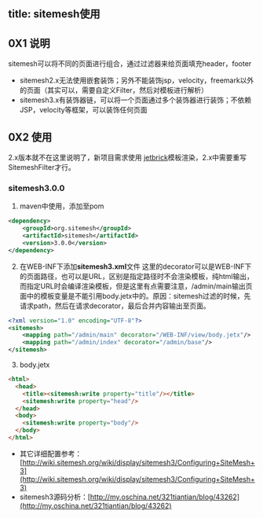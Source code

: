 title: sitemesh使用
---

## 0X1 说明
sitemesh可以将不同的页面进行组合，通过过滤器来给页面填充header，footer
+ sitemesh2.x无法使用嵌套装饰；另外不能装饰jsp，velocity，freemark以外的页面（其实可以，需要自定义Filter，然后对模板进行解析）
+ sitemesh3.x有装饰器链，可以将一个页面通过多个装饰器进行装饰；不依赖JSP，velocity等框架，可以装饰任何页面

## 0X2 使用
2.x版本就不在这里说明了，新项目需求使用 [jetbrick](http://subchen.github.io/jetbrick-template/2x)模板渲染，2.x中需要重写SitemeshFilter才行。

### sitemesh3.0.0
1. maven中使用，添加至pom
```xml
<dependency>
    <groupId>org.sitemesh</groupId>
    <artifactId>sitemesh</artifactId>
    <version>3.0.0</version>
</dependency>
```
2. 在WEB-INF下添加**sitemesh3.xml**文件
这里的decorator可以是WEB-INF下的页面路径，也可以是URL，区别是指定路径时不会渲染模板，纯html输出，而指定URL时会编译渲染模板，但是这里有点需要注意，/admin/main输出页面中的模板变量是不能引用body.jetx中的。原因：sitemesh过滤的时候，先请求path，然后在请求decorator，最后合并内容输出至页面。
```xml
<?xml version="1.0" encoding="UTF-8"?>
<sitemesh>
    <mapping path="/admin/main" decorator="/WEB-INF/view/body.jetx"/>
    <mapping path="/admin/index" decorator="/admin/base"/>
</sitemesh>
```
3. body.jetx
```html
<html>
  <head>
    <title><sitemesh:write property="title"/></title>
    <sitemesh:write property="head"/>
  </head>
  <body>
    <sitemesh:write property="body"/>
  </body>
</html>
```

+ 其它详细配置参考：[http://wiki.sitemesh.org/wiki/display/sitemesh3/Configuring+SiteMesh+3](http://wiki.sitemesh.org/wiki/display/sitemesh3/Configuring+SiteMesh+3)
+ sitemesh3源码分析：[http://my.oschina.net/321tiantian/blog/43262](http://my.oschina.net/321tiantian/blog/43262)

